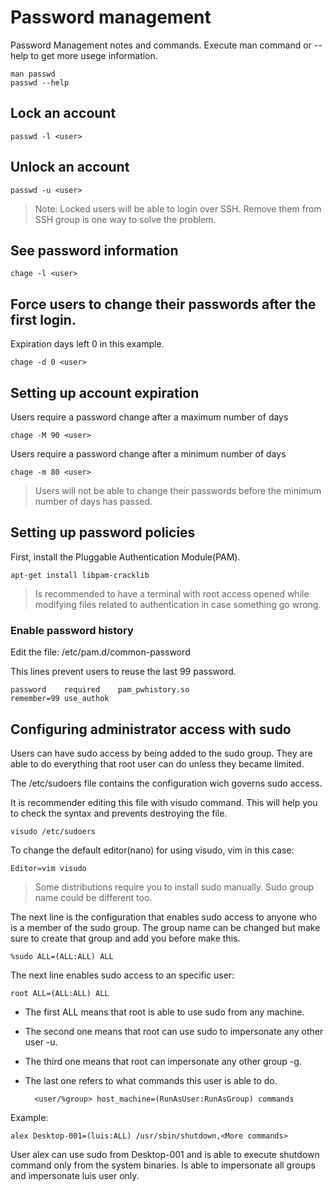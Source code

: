 # Password management

Password Management notes and commands. Execute man command or --help to get more usege information.

    man passwd
    passwd --help

 ## Lock an account

    passwd -l <user>

## Unlock an account

    passwd -u <user>

> Note: Locked users will be able to login over SSH. Remove them from SSH group is one way to solve the problem.

## See password information

    chage -l <user>

## Force users to change their passwords after the first login. 

Expiration days left 0 in this example.

    chage -d 0 <user>

## Setting up account expiration

Users require a password change after a maximum number of days

    chage -M 90 <user>

Users require a password change after a minimum number of days

    chage -m 80 <user>


> Users will not be able to change their passwords before the minimum number of days has passed.

## Setting up password policies

First, install the Pluggable Authentication Module(PAM).

    apt-get install libpam-cracklib

> Is recommended to have a terminal with root access opened while modifying files related to authentication in case something go wrong.

### Enable password history

Edit the file: /etc/pam.d/common-password

This lines prevent users to reuse the last 99 password.

    password    required    pam_pwhistory.so
    remember=99 use_authok

## Configuring administrator access with sudo

Users can have sudo access by being added to the sudo group. They are able to do everything that root user can do unless
they became limited.

The /etc/sudoers file contains the configuration wich governs sudo access.

It is recommender editing this file with visudo command. This will help you to check the syntax and prevents destroying the file.

    visudo /etc/sudoers

To change the default editor(nano) for using visudo, vim in this case:

    Editor=vim visudo

> Some distributions require you to install sudo manually. Sudo group name could be different too.

The next line is the configuration that enables sudo access to anyone who is a member of the sudo group. The group name can be changed but make sure to create that group and add you before make this.

    %sudo ALL=(ALL:ALL) ALL

The next line enables sudo access to an specific user:

    root ALL=(ALL:ALL) ALL

- The first ALL means that root is able to use sudo from any machine.
- The second one means that root can use sudo to impersonate any other user -u.
- The third one means that root can impersonate any other group -g.
- The last one refers to what commands this user is able to do.

        <user/%group> host_machine=(RunAsUser:RunAsGroup) commands

Example:

    alex Desktop-001=(luis:ALL) /usr/sbin/shutdown,<More commands>

User alex can use sudo from Desktop-001 and is able to execute shutdown command only from the system binaries. Is able to impersonate all groups and impersonate luis user only.